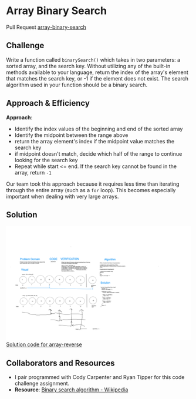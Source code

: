 # Array Binary Search

Pull Request [array-binary-search](https://github.com/dcalhoun286/data-structures-and-algorithms/pull/29)
<!-- Short summary or background information -->

## Challenge

Write a function called `binarySearch()` which takes in two parameters: a sorted array, and the search key. Without utilizing any of the built-in methods available to your language, return the index of the array's element that matches the search key, or -1 if the element does not exist. The search algorithm used in your function should be a binary search.

## Approach & Efficiency
<!-- What approach did you take? Why? What is the Big O space/time for this approach? -->

**Approach**:

- Identify the index values of the beginning and end of the sorted array
- Identify the midpoint between the range above
- return the array element's index if the midpoint value matches the search key
- if midpoint doesn't match, decide which half of the range to continue looking for the search key
- Repeat while start <= end. If the search key cannot be found in the array, return `-1`

Our team took this approach because it requires less time than iterating through the entire array (such as a `for` loop). This becomes especially important when dealing with very large arrays.

## Solution

<!-- Embedded whiteboard image -->
![array-reverse whiteboard](assets/array-binary-search.png)
[Solution code for array-reverse](array-binary-search.js)

## Collaborators and Resources

- I pair programmed with Cody Carpenter and Ryan Tipper for this code challenge assignment.
- **Resource**: [Binary search algorithm - Wikipedia](https://en.wikipedia.org/wiki/Binary_search_algorithm)
